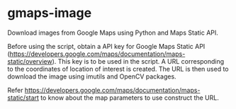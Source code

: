 # gmaps-image

Download images from Google Maps using Python and Maps Static API.

Before using the script, obtain a API key for Google Maps Static API (https://developers.google.com/maps/documentation/maps-static/overview). This key is to be used in the script.
A URL corresponding to the coordinates of location of interest is created. The URL is then used to download the image using imutils and OpenCV packages. 

Refer https://developers.google.com/maps/documentation/maps-static/start to know about the map parameters to use construct the URL.
